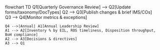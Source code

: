 flowchart TD
    Q1[Quarterly Governance Review] --> Q2[Update forms/taxonomy/DocTypes]
    Q2 --> Q3[Publish changes & brief IMS/COs]
    Q3 --> Q4[Monitor metrics & exceptions]

    Q4 -->|Annual| A1[Annual Leadership Review]
    A1 --> A2[Inventory % by EIL, ROS timeliness, Disposition throughput, BoH compliance]
    A2 --> A3[Decisions & directives]
    A3 --> Q1
